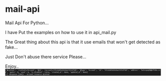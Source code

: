 # mail-api
Mail Api For Python...

I have Put the examples on how to use it in api_mail.py

The Great thing about this api is that it use emails that won't get detected as fake...

Just Don't abuse there service Please...

Enjoy..
<img src="infoapi.PNG">
